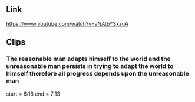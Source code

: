 ## Link
https://www.youtube.com/watch?v=aNAtbYSxzuA

## Clips

### The reasonable man adapts himself to the world and the unreasonable man persists in trying to adapt the world to himself therefore all progress depends upon the unreasonable man
start = 6:18
end = 7:13